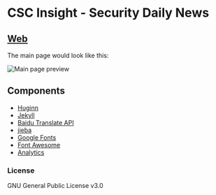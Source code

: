 # CSC Insight - Security Daily News


## [Web]({{site.selfurl}})

The main page would look like this:

![Main page preview]({{site.baseurl}}assets/img/github.jpg?raw=true)

## Components

- [Huginn](https://github.com/huginn/huginn)
- [Jekyll](https://jekyllrb.com/)
- [Baidu Translate API](http://api.fanyi.baidu.com/)
- [jieba](https://github.com/fxsjy/jieba)
- [Google Fonts](https://fonts.google.com/)
- [Font Awesome](http://fontawesome.io/)
- [Analytics](https://analytics.google.com/analytics/web/)

### License

GNU General Public License v3.0

